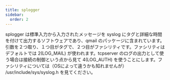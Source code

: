 ```yaml
---
title: splogger
sidebar:
  order: 2
---
```


splogger は標準入力から入力されたメッセージを syslog にタグと詳細な時間を付けて出力するソフトウェアであり、qmail のパッケージに含まれています。引数を２つ取り、１つ目がタグで、２つ目がファシリティです。ファシリティはデフォルトでは 2(LOG_MAIL) が使われます。tcpserver のログの出力として使う場合は接続の制御という点から見て 4(LOG_AUTH) を使うことにします。ファシリティについては（OSによって違うかも知れませんが） /usr/include/sys/syslog.h を見てください。
